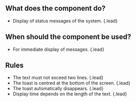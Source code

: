 ## What does the component do?
* Display of status messages of the system. {.lead}

## When should the component be used?
* For immediate display of messages. {.lead}

## Rules
* The text must not exceed two lines. {.lead}
* The toast is centred at the bottom of the screen. {.lead}
* The toast automatically disappears. {.lead}
* Display time depends on the length of the text. {.lead}